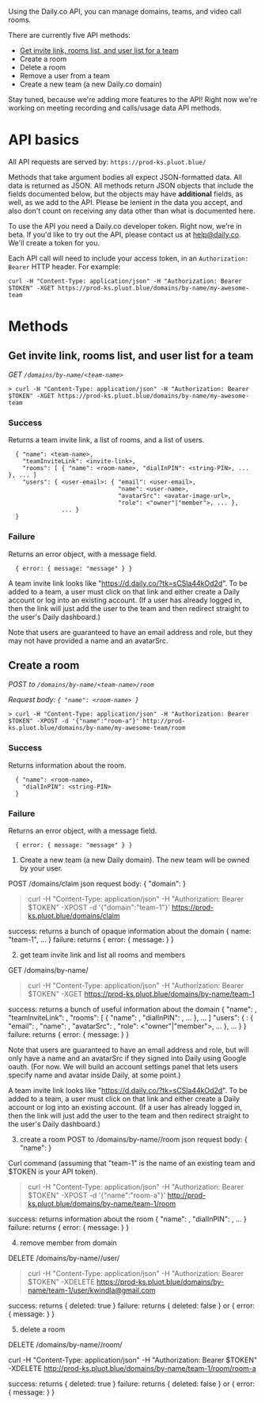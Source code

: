 Using the Daily.co API, you can manage domains, teams, and video call rooms.

There are currently five API methods:
  - [Get invite link, rooms list, and user list for a team](api-team-info)
  - Create a room
  - Delete a room
  - Remove a user from a team
  - Create a new team (a new Daily.co domain)

Stay tuned, because we're adding more features to the API! Right now we're working on meeting recording and calls/usage data API methods. 

# API basics

All API requests are served by: `https://prod-ks.pluot.blue/`

Methods that take argument bodies all expect JSON-formatted data. All data is returned as JSON. All methods return JSON objects that include the fields documented below, but the objects may have **additional** fields, as well, as we add to the API. Please be lenient in the data you accept, and also don't count on receiving any data other than what is documented here.

To use the API you need a Daily.co developer token. Right now, we're in beta. If you'd like to try out the API, please contact us at help@daily.co. We'll create a token for you.

Each API call will need to include your access token, in an `Authorization: Bearer` HTTP header. For example:

```
curl -H "Content-Type: application/json" -H "Authorization: Bearer $TOKEN" -XGET https://prod-ks.pluot.blue/domains/by-name/my-awesome-team
```

# Methods

## <a name="api-team-info"></a>Get invite link, rooms list, and user list for a team

*GET `/domains/by-name/<team-name>`*

```
> curl -H "Content-Type: application/json" -H "Authorization: Bearer $TOKEN" -XGET https://prod-ks.pluot.blue/domains/by-name/my-awesome-team
```

### Success

Returns a team invite link, a list of rooms, and a list of users.

```
  { "name": <team-name>,
    "teamInviteLink": <invite-link>, 
    "rooms": [ { "name": <room-name>, "dialInPIN": <string-PIN>, ... }, ... ]
    "users": { <user-email>: { "email": <user-email>,
                               "name": <user-name>,
                               "avatarSrc": <avatar-image-url>,
                               "role": <"owner"|"member">, ... },
               ... }
  }
```

### Failure

Returns an error object, with a message field. 

```
  { error: { message: "message" } }
```

A team invite link looks like "https://d.daily.co/?tk=sCSla44kOd2d". To be added to a team, a user must click on that link and either create a Daily account or log into an existing account. (If a user has already logged in, then the link will just add the user to the team and then redirect straight to the user's Daily dashboard.)

Note that users are guaranteed to have an email address and role, but they may not have provided a name and an avatarSrc.

## Create a room

*POST to `/domains/by-name/<team-name>/room`*

*Request body: `{ "name": <room-name> }`*

```
> curl -H "Content-Type: application/json" -H "Authorization: Bearer $TOKEN" -XPOST -d '{"name":"room-a"}' http://prod-ks.pluot.blue/domains/by-name/my-awesome-team/room
```

### Success

Returns information about the room.

```
  { "name": <room-name>,
    "dialInPIN": <string-PIN>
  }
```

### Failure

Returns an error object, with a message field. 

```
  { error: { message: "message" } }
```





1. Create a new team (a new Daily domain). The new team will be owned by your user.

POST /domains/claim
json request body: { "domain": <team-name> }


> curl -H "Content-Type: application/json" -H "Authorization: Bearer $TOKEN" -XPOST -d '{"domain":"team-1"}' https://prod-ks.pluot.blue/domains/claim

success: returns a bunch of opaque information about the domain
  { name: "team-1", ... }
failure: returns { error: { message: } }


2. get team invite link and list all rooms and members

GET /domains/by-name/<team-name>


> curl -H "Content-Type: application/json" -H "Authorization: Bearer $TOKEN" -XGET https://prod-ks.pluot.blue/domains/by-name/team-1

success: returns a bunch of useful information about the domain
  { "name": <team-name>,
    "teamInviteLink": <invite-link>, 
    "rooms": [ { "name": <room-name>, "dialInPIN": <string-PIN>, ... }, ... ]
    "users": { <user-email>: { "email": <user-email>,
                               "name": <user-name>,
                               "avatarSrc": <avatar-image-url>,
                               "role": <"owner"|"member">, ... },
               ... }
  }
failure: returns { error: { message: } }

Note that users are guaranteed to have an email address and role, but will only have a name and an avatarSrc if they signed into Daily using Google oauth. (For now. We will build an account settings panel that lets users specify name and avatar inside Daily, at some point.)

A team invite link looks like "https://d.daily.co/?tk=sCSla44kOd2d". To be added to a team, a user must click on that link and either create a Daily account or log into an existing account. (If a user has already logged in, then the link will just add the user to the team and then redirect straight to the user's Daily dashboard.)

3. create a room
POST to /domains/by-name/<team-name>/room
json request body: { "name": <room-name> }

Curl command (assuming that "team-1" is the name of an existing team and $TOKEN is your API token).


> curl -H "Content-Type: application/json" -H "Authorization: Bearer $TOKEN" -XPOST -d '{"name":"room-a"}' http://prod-ks.pluot.blue/domains/by-name/team-1/room

success: returns information about the room
  { "name": <room-name>, "dialInPIN": <string-PIN>, ... }
failure: returns { error: { message: } }

4. remove member from domain

DELETE /domains/by-name/<team-name>/user/<user-email>


> curl -H "Content-Type: application/json" -H "Authorization: Bearer $TOKEN" -XDELETE https://prod-ks.pluot.blue/domains/by-name/team-1/user/kwindla@gmail.com

success: returns { deleted: true }
failure: returns { deleted: false } or { error: { message: } }

5. delete a room

DELETE /domains/by-name/<team-name>/room/<room-name>

curl -H "Content-Type: application/json" -H "Authorization: Bearer $TOKEN" -XDELETE http://prod-ks.pluot.blue/domains/by-name/team-1/room/room-a

success: returns { deleted: true }
failure: returns { deleted: false } or { error: { message: } }
